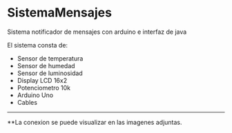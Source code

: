 # SistemaMensajes
Sistema notificador de mensajes con arduino e interfaz de java


El sistema consta de:

* Sensor de temperatura
* Sensor de humedad
* Sensor de luminosidad
* Display LCD 16x2
* Potenciometro 10k
* Arduino Uno
* Cables

*************************************************************
**La conexion se puede visualizar en las imagenes adjuntas.
